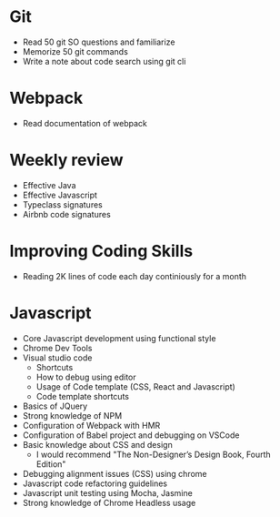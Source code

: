 # Git
  * Read 50 git SO questions and familiarize
  * Memorize 50 git commands
  * Write a note about code search using git cli
  
# Webpack
  * Read documentation of webpack
  
# Weekly review
  * Effective Java
  * Effective Javascript
  * Typeclass signatures
  * Airbnb code signatures

# Improving Coding Skills  
  * Reading 2K lines of code each day continiously for a month    

# Javascript

* Core Javascript development using functional style
* Chrome Dev Tools
* Visual studio code
  * Shortcuts
  * How to debug using editor
  * Usage of Code template (CSS, React and Javascript)
  * Code template shortcuts
* Basics of JQuery
* Strong knowledge of NPM
* Configuration of Webpack with HMR
* Configuration of Babel project and debugging on VSCode
* Basic knowledge about CSS and design
  * I would recommend "The Non-Designer’s Design Book, Fourth Edition"
* Debugging alignment issues (CSS) using chrome
* Javascript code refactoring guidelines
* Javascript unit testing using Mocha, Jasmine
* Strong knowledge of Chrome Headless usage